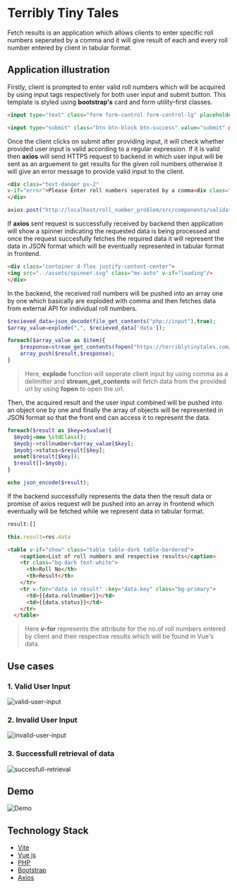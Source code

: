 # Terribly Tiny Tales
 Fetch results is an application which allows clients to enter specific roll numbers seperated by a comma and it will give result of each and every roll number entered by client in tabular format. 
## Application illustration
Firstly, client is prompted to enter valid roll numbers which will be acquired by using input tags respectively for both user input and submit button. This template is styled using **bootstrap's** card and form utility-first classes.
```html
<input type="text" class="form form-control form-control-lg" placeholder="Enter roll numbers" name="rollnumbers" v-model="roll_numbers"/>

<input type="submit" class="btn btn-block btn-success" value="submit" @click="validate"/>
```
Once the client clicks on submit after providing input, it will check whether provided user input is valid according to a regular expression. If it is valid then **axios** will send HTTPS request to backend in which user input will be sent as an arguement to get results for the given roll numbers otherwise it will give an error message to provide valid input to the client.
```html
<div class="text-danger px-2" 
v-if="error">Please Enter roll numbers seperated by a comma<div class="sep"></div></div>
</div>
```
```js
axios.post("http://localhost/roll_number_problem/src/components/validate.php",{data:this.roll_numbers})
``` 
If **axios** sent request is successfully received by backend then application will show a spinner indicating the requested data is being processed and once the request succesfully fetches the required data it will represent the data in JSON format which will be eventually represented in tabular format in frontend.
```html
<div class="container d-flex justify-content-center">
<img src="../assets/spinner.svg" class="mx-auto" v-if="loading"/>
</div>
```
In the backend, the received roll numbers will be pushed into an array one by one which basically are exploded with comma and then fetches data from external API for individual roll numbers.
```php
$recieved_data=json_decode(file_get_contents("php://input"),true);
$array_value=explode(",", $recieved_data['data']);

foreach($array_value as $item){
    $response=stream_get_contents(fopen("https://terriblytinytales.com/testapi?rollnumber=$item","r"));
    array_push($result,$response);
}
```
> Here, **explode** function will seperate client input by using comma as a delimitter and **stream_get_contents** will fetch data from the provided url by using **fopen** to open the url.

Then, the acquired result and the user input combined will be pushed into an object one by one and finally the array of objects will be represented in JSON format so that the front end can access it to represent the data.
```php
foreach($result as $key=>$value){
  $myobj=new \stdClass();
  $myobj->rollnumber=$array_value[$key];
  $myobj->status=$result[$key];
  unset($result[$key]);
  $result[]=$myobj;
}

echo json_encode($result);
```
If the backend successfully represents the data then the result data or promise of axios request will be pushed into an array in frontend which eventually will be fetched while we represent data in tabular format.
```js
result:[]

this.result=res.data
```
```html
<table v-if="show" class="table table-dark table-bordered">
    <caption>List of roll numbers and respective results</caption>
    <tr class="bg-dark text-white">
      <th>Roll No</th>
      <th>Result</th>
    </tr>
    <tr v-for="data in result" :key="data.key" class="bg-primary">
      <td>{{data.rollnumber}}</td>
      <td>{{data.status}}</td>
    </tr>
  </table>
```
> Here **v-for** represents the attribute for the no.of roll numbers entered by client and their respective results which will be found in Vue's data.
## Use cases
 ### 1. Valid User Input

 ![valid-user-input](https://i.imgur.com/8xtTZky.png)
 ### 2. Invalid User Input
 ![invalid-user-input](https://i.imgur.com/KndDP1U.png)
 ### 3. Successfull retrieval of data
 ![succesfull-retrieval](https://i.imgur.com/6WNtgll.png)
## Demo
![Demo](https://s4.gifyu.com/images/Demo.md.gif)
## Technology Stack
- [Vite](https://vitejs.dev/)
- [Vue js](https://v3.vuejs.org/)
-  [PHP](https://www.php.net/)
- [Bootstrap](https://getbootstrap.com/)
- [Axios](https://github.com/axios/axios)


